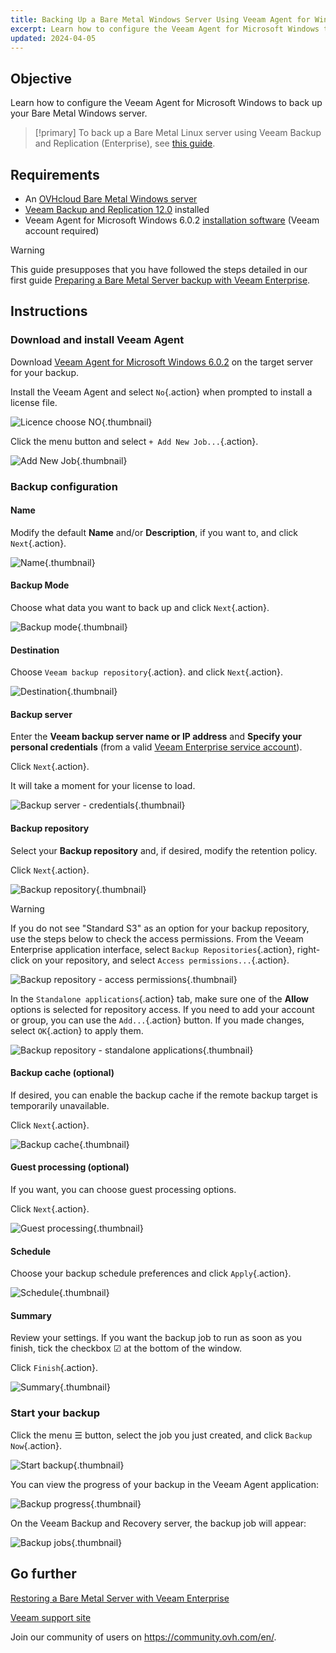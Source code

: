 ```yaml
---
title: Backing Up a Bare Metal Windows Server Using Veeam Agent for Windows
excerpt: Learn how to configure the Veeam Agent for Microsoft Windows to back up your Bare Metal Windows server
updated: 2024-04-05
---
```


## Objective

Learn how to configure the Veeam Agent for Microsoft Windows to back up your Bare Metal Windows server.

> [!primary]
> To back up a Bare Metal Linux server using Veeam Backup and Replication (Enterprise), see [this guide](veeam-enterprise-server-backup-linux1.).

## Requirements

- An [OVHcloud Bare Metal Windows server](https://www.ovhcloud.com/en-sg/bare-metal/)
- [Veeam Backup and Replication 12.0](https://www.veeam.com/download-version.html?ad=downloads&tab=previous) installed
- Veeam Agent for Microsoft Windows 6.0.2 [installation software](https://login.veeam.com/realms/veeamsso/protocol/openid-connect/auth?client_id=veeam-com&response_type=code&redirect_uri=https%3A%2F%2Fwww.veeam.com%2Foauth&scope=profile&state=e9a55dcbf050f86c5eb69ea264b8fb86) (Veeam account required)

> [!warning]
> This guide presupposes that you have followed the steps detailed in our first guide [Preparing a Bare Metal Server backup with Veeam Enterprise](veeam-enterprise-server-backup-preparation1.).

## Instructions

### Download and install Veeam Agent

Download [Veeam Agent for Microsoft Windows 6.0.2](https://login.veeam.com/realms/veeamsso/protocol/openid-connect/auth?client_id=veeam-com&response_type=code&redirect_uri=https%3A%2F%2Fwww.veeam.com%2Foauth&scope=profile&state=e9a55dcbf050f86c5eb69ea264b8fb86) on the target server for your backup.

Install the Veeam Agent and select `No`{.action} when prompted to install a license file.

![Licence choose NO](01a-licence.PNG){.thumbnail}

Click the menu button and select `+ Add New Job...`{.action}.

![Add New Job](01b-new-job.PNG){.thumbnail}

### Backup configuration

#### Name

Modify the default **Name** and/or **Description**, if you want to, and click `Next`{.action}.

![Name](02-name.PNG){.thumbnail}

#### Backup Mode

Choose what data you want to back up and click `Next`{.action}.

![Backup mode](02b-backup-mode.PNG){.thumbnail}

#### Destination

Choose `Veeam backup repository`{.action}. and click `Next`{.action}.

![Destination](03-destination.PNG){.thumbnail}

#### Backup server

Enter the **Veeam backup server name or IP address** and **Specify your personal credentials** (from a valid [Veeam Enterprise service account](veeam_veeam_backup_replication#creating-a-veeam-enterprise-service-account.)).

Click `Next`{.action}.

It will take a moment for your license to load.

![Backup server - credentials](04-backup-server-credentials.PNG){.thumbnail}

#### Backup repository

Select your **Backup repository** and, if desired, modify the retention policy.

Click `Next`{.action}.

![Backup repository](05-backup-repository.PNG){.thumbnail}

> [!warning]
> If you do not see "Standard S3" as an option for your backup repository, use the steps below to check the access permissions.
> From the Veeam Enterprise application interface, select `Backup Repositories`{.action}, right-click on your repository, and select `Access permissions...`{.action}.
>
> ![Backup repository - access permissions](05-backup-repository-access-permissions.PNG){.thumbnail}
>
> In the `Standalone applications`{.action} tab, make sure one of the **Allow** options is selected for repository access. If you need to add your account or group, you can use the `Add...`{.action} button. If you made changes, select `OK`{.action} to apply them.
>
> ![Backup repository - standalone applications](05-backup-repository-standalone-applications.PNG){.thumbnail}
>

#### Backup cache (optional)

If desired, you can enable the backup cache if the remote backup target is temporarily unavailable.

Click `Next`{.action}.

![Backup cache](06-backup-cache.PNG){.thumbnail}

#### Guest processing (optional)

If you want, you can choose guest processing options.

Click `Next`{.action}.

![Guest processing](07-guest-processing.PNG){.thumbnail}

#### Schedule

Choose your backup schedule preferences and click `Apply`{.action}.

![Schedule](08-schedule.PNG){.thumbnail}

#### Summary

Review your settings. If you want the backup job to run as soon as you finish, tick the checkbox ☑ at the bottom of the window.

Click `Finish`{.action}.

![Summary](09-summary.PNG){.thumbnail}

### Start your backup

Click the menu ☰ button, select the job you just created, and click `Backup Now`{.action}.

![Start backup](10-start-backup.png){.thumbnail}

You can view the progress of your backup in the Veeam Agent application:

![Backup progress](10a-backup-progress.PNG){.thumbnail}

On the Veeam Backup and Recovery server, the backup job will appear:

![Backup jobs](10b-backup-job.PNG){.thumbnail}

## Go further

[Restoring a Bare Metal Server with Veeam Enterprise](veeam-enterprise-server-restore1.)

[Veeam support site](https://www.veeam.com/knowledge-base.html)

Join our community of users on <https://community.ovh.com/en/>.
